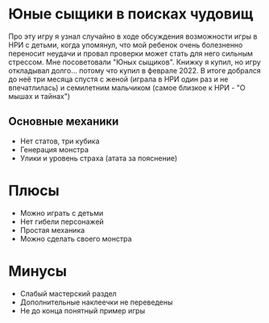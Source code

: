 # Юные сыщики в поисках чудовищ

Про эту игру я узнал случайно в ходе обсуждения возможности игры в НРИ с детьми, когда упомянул, что мой ребенок очень болезненно переносит неудачи и провал проверки  может стать для него сильным стрессом. Мне посоветовали "Юных сыщиков". Книжку я купил, но игру откладывал долго... потому что купил в феврале 2022. В итоге добрался до неё три месяца спустя с женой (играла в НРИ один раз и не впечатлилась) и семилетним мальчиком (самое близкое к НРИ - "О мышах и тайнах")

## Основные механики

* Нет статов, три кубика
* Генерация монстра
* Улики и уровень страха (атата за пояснение)

# Плюсы
* Можно играть с детьми
* Нет гибели персонажей
* Простая механика
* Можно сделать своего монстра
# Минусы
* Слабый мастерский раздел
* Дополнительные наклеечки не переведены
* Не до конца понятный пример игры
